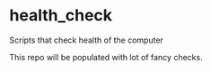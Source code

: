 # health_check
Scripts that check health of the computer

This repo will be populated with lot of fancy checks.
  
